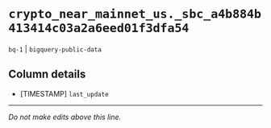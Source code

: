 # `crypto_near_mainnet_us._sbc_a4b884b413414c03a2a6eed01f3dfa54`
`bq-1` | `bigquery-public-data`

## Column details
* [TIMESTAMP] `last_update`

-------------------------------------------------------------------------------
*Do not make edits above this line.*
